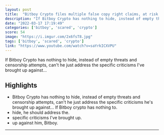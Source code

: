 ```yaml
---
layout: post
title:  "Bitboy Crypto files multiple false copy right claims, at risk of losing his channel after trying to censor criticism."
description: "If Bitboy Crypto has nothing to hide, instead of empty threats and censorship attempts, can't he just address the specific criticisms I've brought up against..."
date: "2022-03-17 17:19:49"
categories: ['bitboy', 'scared', 'crypto']
score: 54
image: "https://i.imgur.com/2x6fsT8.jpg"
tags: ['bitboy', 'scared', 'crypto']
link: "https://www.youtube.com/watch?v=saYrkICXVPU"
---
```


If Bitboy Crypto has nothing to hide, instead of empty threats and censorship attempts, can't he just address the specific criticisms I've brought up against...

## Highlights

- Bitboy Crypto has nothing to hide, instead of empty threats and censorship attempts, can't he just address the specific criticisms he's brought up against...   If Bitboy crypto has  nothing to.
- hide, he should address the.
- specific criticisms I've brought up.
- up against him, Bitboy.

---
